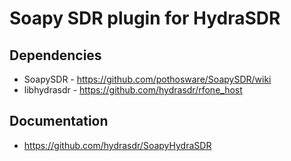 # Soapy SDR plugin for HydraSDR

## Dependencies

* SoapySDR - https://github.com/pothosware/SoapySDR/wiki
* libhydrasdr - https://github.com/hydrasdr/rfone_host

## Documentation

* https://github.com/hydrasdr/SoapyHydraSDR
